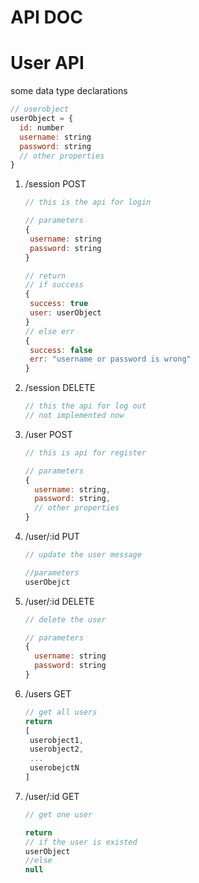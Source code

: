 # API DOC

# User API

some data type declarations

  ```javascript
  // userobject
  userObject = {
    id: number
    username: string
    password: string
    // other properties
  }
  ```
1. /session POST

   ```javascript
   // this is the api for login

   // parameters
   {
   	username: string
   	password: string
   }

   // return
   // if success
   {
   	success: true
   	user: userObject 
   }
   // else err
   {
   	success: false
   	err: "username or password is wrong"
   }
   ```

2. /session DELETE

   ```javascript
   // this the api for log out
   // not implemented now
   ```

3. /user POST

   ```javascript
   // this is api for register

   // parameters
   {
     username: string,
     password: string,
     // other properties
   }
   ```

4. /user/:id PUT

   ```javascript
   // update the user message

   //parameters
   userObejct
   ```

5. /user/:id DELETE

   ```javascript
   // delete the user

   // parameters
   {
     username: string
     password: string
   }
   ```

6. /users GET

   ```javascript
   // get all users
   return
   [
   	userobject1,
   	userobject2,
   	...
   	userobejctN
   ]
   ```

7. /user/:id GET

   ```javascript
   // get one user

   return
   // if the user is existed
   userObject
   //else
   null
   ```

   ​